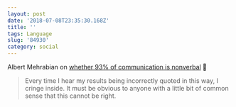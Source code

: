 ```yaml
---
layout: post
date: '2018-07-08T23:35:30.168Z'
title: ''
tags: Language
slug: '84930'
category: social
---
```

Albert Mehrabian on [whether 93% of communication is nonverbal](https://books.google.com/books?id=7h4tBAAAQBAJ&amp;pg=PA82&amp;lpg=PA82&amp;dq=mehrabian+%22And+every+time+I+hear+my+results+being+incorrectly+quoted+in+this+way,+I+cringe+inside.&amp;source=bl&amp;ots=HC5hmkHIBI&amp;sig=8UdpRfxqlzqz1ZWnFJu1Dk8cCxE&amp;hl=en&amp;sa=X&amp;ved=0ahUKEwjdo47i1JDcAhWPDnwKHUSQD9cQ6AEITDAK#v=onepage&amp;q=mehrabian%20%22And%20every%20time%20I%20hear%20my%20results%20being%20incorrectly%20quoted%20in%20this%20way%2C%20I%20cringe%20inside.&amp;f=false) 💬

> Every time I hear my results being incorrectly quoted in this way, I cringe inside. It must be obvious to anyone with a little bit of common sense that this cannot be right.
